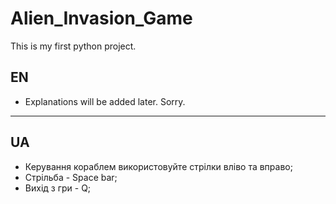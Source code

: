 # Alien_Invasion_Game
This is my first python project.

EN
--------------------------------------
- Explanations will be added later. Sorry.

--------------------------------------
UA 
--------------------------------------
- Керування кораблем використовуйте стрiлки влiво та вправо;
- Стрiльба - Space bar;
- Вихід з гри - Q;

